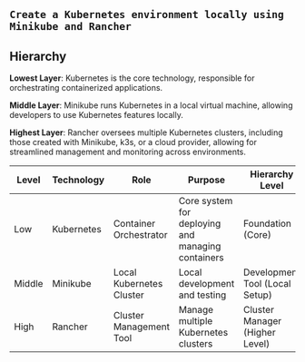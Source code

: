 ## `Create a Kubernetes environment locally using Minikube and Rancher`

## Hierarchy

**Lowest Layer**: Kubernetes is the core technology, responsible for orchestrating containerized applications.

**Middle Layer**: Minikube runs Kubernetes in a local virtual machine, allowing developers to use Kubernetes features
locally.

**Highest Layer**: Rancher oversees multiple Kubernetes clusters, including those created with Minikube, k3s, or a cloud
provider, allowing for streamlined management and monitoring across environments.

| Level  | Technology | Role                     | Purpose                                           | Hierarchy Level                |
|--------|------------|--------------------------|---------------------------------------------------|--------------------------------|
| Low    | Kubernetes | Container Orchestrator   | Core system for deploying and managing containers | Foundation (Core)              |
| Middle | Minikube   | Local Kubernetes Cluster | Local development and testing                     | Development Tool (Local Setup) |
| High   | Rancher    | Cluster Management Tool  | Manage multiple Kubernetes clusters               | Cluster Manager (Higher Level) |